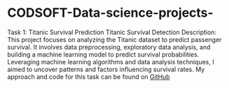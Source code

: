 # CODSOFT-Data-science-projects-
Task 1: Titanic Survival Prediction
Titanic Survival Detection Description: This project focuses on analyzing the Titanic dataset to predict passenger survival. It involves data preprocessing, exploratory data analysis, and building a machine learning model to predict survival probabilities. Leveraging machine learning algorithms and data analysis techniques, I aimed to uncover patterns and factors influencing survival rates. My approach and code for this task can be found on [GitHub](https://github.com/Sagarsharmaa1/CODSOFT-Data-science-projects-/tree/main/task%201%20(Titanic_survival_prediction))
